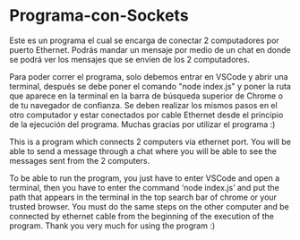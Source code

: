 # Programa-con-Sockets
Este es un programa el cual se encarga de conectar 2 computadores por puerto Ethernet. Podrás mandar un mensaje por medio de un chat en donde se podrá ver los mensajes que se envíen de los 2 computadores. 

Para poder correr el programa, solo debemos entrar en VSCode y abrir una terminal, después se debe poner el comando "node index.js" y poner la ruta que aparece en la
terminal en la barra de búsqueda superior de Chrome o de tu navegador de confianza. Se deben realizar los mismos pasos en el otro computador y estar conectados por cable Ethernet desde el principio de la ejecución del programa. Muchas gracias por utilizar el programa :) 

This is a program which connects 2 computers via ethernet port. You will be able to send a message through a chat where you will be able to see the messages sent from the 2 computers. 

To be able to run the program, you just have to enter VSCode and open a terminal, then you have to enter the command ‘node index.js’ and put the path that appears in the terminal in the top search bar of chrome or your trusted browser. You must do the same steps on the other computer and be connected by ethernet cable from the beginning of the execution of the program. Thank you very much for using the program :) 
